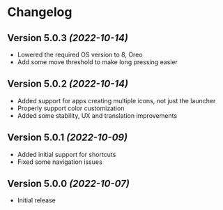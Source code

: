 Changelog
==========

Version 5.0.3 *(2022-10-14)*
----------------------------

 * Lowered the required OS version to 8, Oreo
 * Add some move threshold to make long pressing easier

Version 5.0.2 *(2022-10-14)*
----------------------------

 * Added support for apps creating multiple icons, not just the launcher
 * Properly support color customization
 * Added some stability, UX and translation improvements

Version 5.0.1 *(2022-10-09)*
----------------------------

 * Added initial support for shortcuts
 * Fixed some navigation issues

Version 5.0.0 *(2022-10-07)*
----------------------------

 * Initial release
